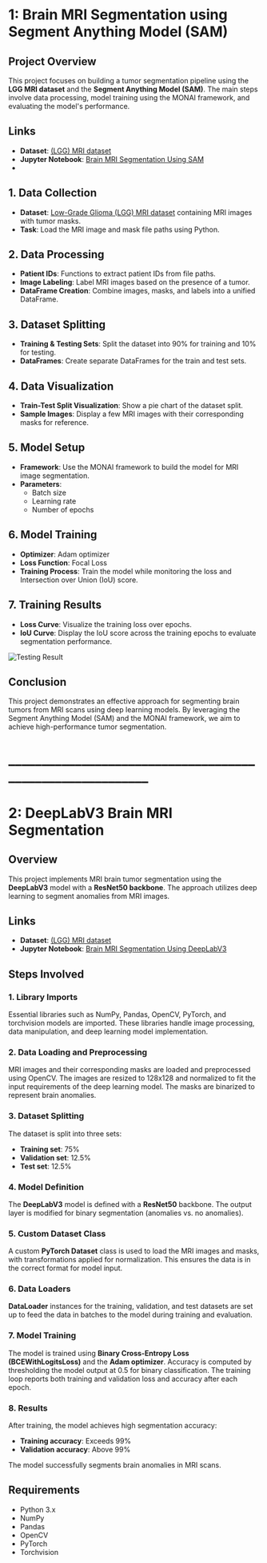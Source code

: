 # 1: Brain MRI Segmentation using Segment Anything Model (SAM)

## Project Overview
This project focuses on building a tumor segmentation pipeline using the **LGG MRI dataset** and the **Segment Anything Model (SAM)**. The main steps involve data processing, model training using the MONAI framework, and evaluating the model's performance.

## Links
- **Dataset**: [(LGG) MRI dataset](https://www.kaggle.com/datasets/mateuszbuda/lgg-mri-segmentation)
- **Jupyter Notebook**: [Brain MRI Segmentation Using SAM](https://github.com/naveed-khan10/Brain-MRI-Segmentation-Using-SAM-and-DeepLabV3-/blob/main/Brain%20MRI%20Segmentation%20Using%20SAM.ipynb)
- 
## 1. Data Collection
- **Dataset**: [Low-Grade Glioma (LGG) MRI dataset](https://www.kaggle.com/datasets/mateuszbuda/lgg-mri-segmentation) containing MRI images with tumor masks.
- **Task**: Load the MRI image and mask file paths using Python.

## 2. Data Processing
- **Patient IDs**: Functions to extract patient IDs from file paths.
- **Image Labeling**: Label MRI images based on the presence of a tumor.
- **DataFrame Creation**: Combine images, masks, and labels into a unified DataFrame.

## 3. Dataset Splitting
- **Training & Testing Sets**: Split the dataset into 90% for training and 10% for testing.
- **DataFrames**: Create separate DataFrames for the train and test sets.

## 4. Data Visualization
- **Train-Test Split Visualization**: Show a pie chart of the dataset split.
- **Sample Images**: Display a few MRI images with their corresponding masks for reference.

## 5. Model Setup
- **Framework**: Use the MONAI framework to build the model for MRI image segmentation.
- **Parameters**:
  - Batch size
  - Learning rate
  - Number of epochs

## 6. Model Training
- **Optimizer**: Adam optimizer
- **Loss Function**: Focal Loss
- **Training Process**: Train the model while monitoring the loss and Intersection over Union (IoU) score.

## 7. Training Results
- **Loss Curve**: Visualize the training loss over epochs.
- **IoU Curve**: Display the IoU score across the training epochs to evaluate segmentation performance.

![Testing Result]([images/segmentation_result.png](https://github.com/naveed-khan10/Brain-MRI-Segmentation-Using-SAM-and-DeepLabV3-/blob/main/SAM%20Results/Testing%20Result_1.png))

## Conclusion
This project demonstrates an effective approach for segmenting brain tumors from MRI scans using deep learning models. By leveraging the Segment Anything Model (SAM) and the MONAI framework, we aim to achieve high-performance tumor segmentation.



# __________________________________________________________

# 2: DeepLabV3 Brain MRI Segmentation

## Overview
This project implements MRI brain tumor segmentation using the **DeepLabV3** model with a **ResNet50 backbone**. The approach utilizes deep learning to segment anomalies from MRI images.

## Links
- **Dataset**: [(LGG) MRI dataset](https://www.kaggle.com/datasets/mateuszbuda/lgg-mri-segmentation)
- **Jupyter Notebook**: [Brain MRI Segmentation Using DeepLabV3](https://github.com/naveed-khan10/Brain-MRI-Segmentation-Using-SAM-and-DeepLabV3-/blob/main/Brain%20MRI%20Segmentation%20Using%20DeepLabV3%20.ipynb)

## Steps Involved

### 1. Library Imports
Essential libraries such as NumPy, Pandas, OpenCV, PyTorch, and torchvision models are imported. These libraries handle image processing, data manipulation, and deep learning model implementation.

### 2. Data Loading and Preprocessing
MRI images and their corresponding masks are loaded and preprocessed using OpenCV. The images are resized to 128x128 and normalized to fit the input requirements of the deep learning model. The masks are binarized to represent brain anomalies.

### 3. Dataset Splitting
The dataset is split into three sets:
- **Training set**: 75%
- **Validation set**: 12.5%
- **Test set**: 12.5%

### 4. Model Definition
The **DeepLabV3** model is defined with a **ResNet50** backbone. The output layer is modified for binary segmentation (anomalies vs. no anomalies).

### 5. Custom Dataset Class
A custom **PyTorch Dataset** class is used to load the MRI images and masks, with transformations applied for normalization. This ensures the data is in the correct format for model input.

### 6. Data Loaders
**DataLoader** instances for the training, validation, and test datasets are set up to feed the data in batches to the model during training and evaluation.

### 7. Model Training
The model is trained using **Binary Cross-Entropy Loss (BCEWithLogitsLoss)** and the **Adam optimizer**. Accuracy is computed by thresholding the model output at 0.5 for binary classification. The training loop reports both training and validation loss and accuracy after each epoch.

### 8. Results
After training, the model achieves high segmentation accuracy:
- **Training accuracy**: Exceeds 99%
- **Validation accuracy**: Above 99%

The model successfully segments brain anomalies in MRI scans.

## Requirements
- Python 3.x
- NumPy
- Pandas
- OpenCV
- PyTorch
- Torchvision

